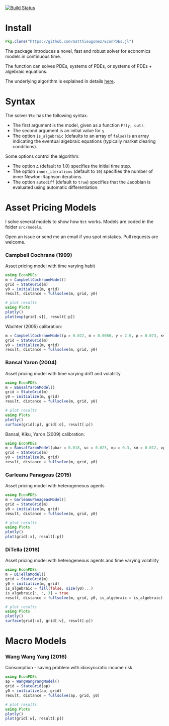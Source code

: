 [![Build Status](https://travis-ci.org/matthieugomez/EconPDEs.jl.svg?branch=master)](https://travis-ci.org/matthieugomez/EconPDEs.jl)

# Install
```julia
Pkg.clone("https://github.com/matthieugomez/EconPDEs.jl")
```

The package introduces a novel, fast and robust solver for economics models in continuous time. 

The function can solves PDEs, systems of PDEs, or systems of PDEs + algebraic equations.

The underlying algorithm is explained in details [here](https://github.com/matthieugomez/EconPDEs.jl/blob/master/src/details.pdf).



# Syntax

 The solver `Ψtc` has the following syntax. 
 - The first argument is the model, given as a function `F!(y, out)`.
 - The second argument is an initial value for `y`
 - The option `is_algebraic` (defaults to an array of `false`) is an array indicating the eventual algebraic equations (typically market clearing conditions).

 Some options control the algorithm:
 - The option `Δ` (default to 1.0) specifies the initial time step. 
 - The option `inner_iterations` (default to `10`) specifies the number of inner Newton-Raphson iterations. 
 - The option `autodiff` (default to `true`) specifies that the Jacobian is evaluated using automatic differentiation.


# Asset Pricing Models
I solve several models to show how `Ψct` works. Models are coded in the folder `src/models`. 

Open an issue or send me an email if you spot mistakes. Pull requests are welcome.

### Campbell Cochrane (1999)
Asset pricing model with time varying habit
```julia
using EconPDEs
m = CampbellCochraneModel()
grid = StateGrid(m)
y0 = initialize(m, grid)
result, distance = fullsolve(m, grid, y0)

# plot results
using Plots
plotly()
plot(exp(grid[:s]), result[:p])
```

Wachter (2005) calibration:
```julia
m = CampbellCochraneModel(μ = 0.022, σ = 0.0086, γ = 2.0, ρ = 0.073, κs = 0.116, b = 0.011 * 4)
grid = StateGrid(m)
y0 = initialize(m, grid)
result, distance = fullsolve(m, grid, y0)
```



### Bansal Yaron (2004)
Asset pricing model with time varying drift and volatility

```julia
using EconPDEs
m = BansalYaronModel()
grid = StateGrid(m)
y0 = initialize(m, grid)
result, distance = fullsolve(m, grid, y0)

# plot results
using Plots
plotly()
surface(grid[:μ], grid[:σ], result[:p])
```

Bansal, Kiku, Yaron (2009) calibration:
```julia
using EconPDEs
m = BansalYaronModel(μbar = 0.018, νc = 0.025, κμ = 0.3, κσ = 0.012, νμ = 0.0114, νσ = 0.189, ρ = 0.0132, γ = 7.5, ψ = 1.5)
grid = StateGrid(m)
y0 = initialize(m, grid)
result, distance = fullsolve(m, grid, y0)
```

### Garleanu Panageas (2015)
Asset pricing model with heterogeneous agents
```julia
using EconPDEs
m = GarleanuPanageasModel()
grid = StateGrid(m)
y0 = initialize(m, grid)
result, distance = fullsolve(m, grid, y0)

# plot results
using Plots
plotly()
plot(grid[:x], result[:p])
```

### DiTella (2016)
Asset pricing model with heterogeneous agents and time varying volatility

```julia
using EconPDEs
m = DiTellaModel()
grid = StateGrid(m)
y0 = initialize(m, grid)
is_algebraic = fill(false, size(y0)...)
is_algebraic[:, :, 3] = true
result, distance = fullsolve(m, grid, y0, is_algebraic = is_algebraic)

# plot results
using Plots
plotly()
surface(grid[:x], grid[:ν], result[:p])
```


# Macro Models

### Wang Wang Yang (2016)
Consumption - saving problem with idiosyncratic income risk
```julia
using EconPDEs
ap = WangWangYangModel()
grid = StateGrid(ap)
y0 = initialize(ap, grid)
result, distance = fullsolve(ap, grid, y0)

# plot results
using Plots
plotly()
plot(grid[:w], result[:p])
```

